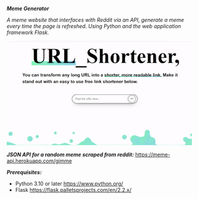 **_Meme Generator_**

_A meme website that interfaces with Reddit via an API, generate a meme every time the page is refreshed. Using Python and the web application framework Flask._

![main/url-shorter.gif](https://raw.githubusercontent.com/b3nhassoun/url-shorter/main/url-shorter.gif)

**_JSON API for a random meme scraped from reddit:_** https://meme-api.herokuapp.com/gimme

**_Prerequisites:_**

- Python 3.10 or later
  https://www.python.org/
- Flask
  https://flask.palletsprojects.com/en/2.2.x/
